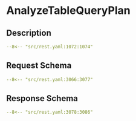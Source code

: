 # AnalyzeTableQueryPlan

## Description

```yaml
--8<-- "src/rest.yaml:1072:1074"
```

## Request Schema

```yaml
--8<-- "src/rest.yaml:3066:3077"
```
## Response Schema

```yaml
--8<-- "src/rest.yaml:3078:3086"
```